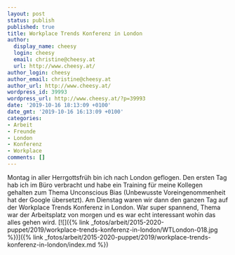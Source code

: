 ```yaml
---
layout: post
status: publish
published: true
title: Workplace Trends Konferenz in London
author:
  display_name: cheesy
  login: cheesy
  email: christine@cheesy.at
  url: http://www.cheesy.at/
author_login: cheesy
author_email: christine@cheesy.at
author_url: http://www.cheesy.at/
wordpress_id: 39993
wordpress_url: http://www.cheesy.at/?p=39993
date: '2019-10-16 18:13:09 +0100'
date_gmt: '2019-10-16 16:13:09 +0100'
categories:
- Arbeit
- Freunde
- London
- Konferenz
- Workplace
comments: []
---
```

Montag in aller Herrgottsfrüh bin ich nach London geflogen. Den ersten Tag hab ich im Büro verbracht und habe ein Training für meine Kollegen gehalten zum Thema Unconscious Bias (Unbewusste Voreingenommenheit hat der Google übersetzt).
Am Dienstag waren wir dann den ganzen Tag auf der Workplace Trends Konferenz in London. War super spannend, Thema war der Arbeitsplatz von morgen und es war echt interessant wohin das alles gehen wird.
[![]({% link _fotos/arbeit/2015-2020-puppet/2019/workplace-trends-konferenz-in-london/WTLondon-018.jpg %})]({% link _fotos/arbeit/2015-2020-puppet/2019/workplace-trends-konferenz-in-london/index.md %})
